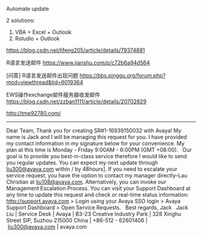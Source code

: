 

Automate update

2 solutions: 
1) VBA + Excel + Outlook
2) Rstudio + Outlook

https://blog.csdn.net/lifeng205/article/details/79374881

R语言发送邮件
https://www.jianshu.com/p/c72b6a94d564

[问答] R语言发送邮件出现问题
https://bbs.pinggu.org/forum.php?mod=viewthread&tid=6019364



EWS操作exchange邮件服务器收发邮件
https://blog.csdn.net/zzban1111/article/details/20702829

http://tme92780.com/

*******************************************************************************


Dear Team,
Thank you for creating SR#1-16939150032 with Avaya!
My name is Jack and I will be managing this request for you. I have provided my contact information in my signature below for your convenience. My plan at this time is Monday - Friday 9:00AM - 6:00PM (GMT +08:00). 
 
Our goal is to provide you best-in-class service therefore I would like to send you regular updates. You can expect my next update through liu300@avaya.com within / by 48hours]. 
If you need to escalate your service request, you have the option to contact my manager directly–Lau Christian at liu108@avaya.com. Alternatively, you can invoke our Management Escalation Process.
You can visit your Support Dashboard at any time to update this request and check or real-time status information:  http://support.avaya.com > Login using your Avaya SSO login > Avaya Support Dashboard > Open Service Requests.
 
Best regards,
Jack
 
Jack Liu | Service Desk | Avaya | B3-23 Creative Industry Park | 328 Xinghu Street SIP, Suzhou 215000 China | +86-512 - 62601406 | liu300@avaya.com | avaya.com


















